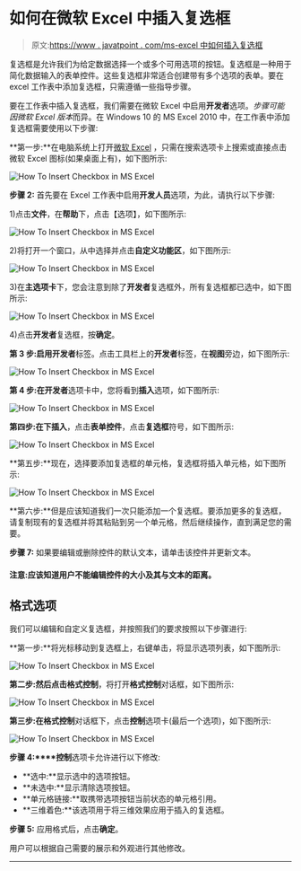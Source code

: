 # 如何在微软 Excel 中插入复选框

> 原文:[https://www . javatpoint . com/ms-excel 中如何插入复选框](https://www.javatpoint.com/how-to-insert-checkbox-in-ms-excel)

复选框是允许我们为给定数据选择一个或多个可用选项的按钮。复选框是一种用于简化数据输入的表单控件。这些复选框非常适合创建带有多个选项的表单。要在 excel 工作表中添加复选框，只需遵循一些指导步骤。

要在工作表中插入复选框，我们需要在微软 Excel 中启用**开发者**选项。*步骤可能因微软 Excel 版本*而异。在 Windows 10 的 MS Excel 2010 中，在工作表中添加复选框需要使用以下步骤:

**第一步:**在电脑系统上打开[微软 Excel](https://www.javatpoint.com/excel-tutorial) ，只需在搜索选项卡上搜索或直接点击微软 Excel 图标(如果桌面上有)，如下图所示:

![How To Insert Checkbox in MS Excel](../Images/ac4ba4a53111e96c6a7deb648a3ac407.png)

**步骤 2:** 首先要在 Excel 工作表中启用**开发人员**选项，为此，请执行以下步骤:

1)点击**文件**，在**帮助**下，点击【选项】，如下图所示:

![How To Insert Checkbox in MS Excel](../Images/0c82e6183820d00e5f0f6b50e00c8886.png)

2)将打开一个窗口，从中选择并点击**自定义功能区**，如下图所示:

![How To Insert Checkbox in MS Excel](../Images/3dff2f7bd4fa2014e22cfae5da98610e.png)

3)在**主选项卡**下，您会注意到除了**开发者**复选框外，所有复选框都已选中，如下图所示:

![How To Insert Checkbox in MS Excel](../Images/44f34c21fe86a0c008cfa6b9c92da1e9.png)

4)点击**开发者**复选框，按**确定**。

**第 3 步:**启用**开发者**标签。点击工具栏上的**开发者**标签，在**视图**旁边，如下图所示:

![How To Insert Checkbox in MS Excel](../Images/90b661df6506ebfc7a02971db970df47.png)

**第 4 步:**在**开发者**选项卡中，您将看到**插入**选项，如下图所示:

![How To Insert Checkbox in MS Excel](../Images/545330d71bd37e1d8e27ce53a1ab8abe.png)

**第四步:**在**下插入**，点击**表单控件**，点击**复选框**符号，如下图所示:

![How To Insert Checkbox in MS Excel](../Images/014376ac7101c93087cd0a200216e1ba.png)

**第五步:**现在，选择要添加复选框的单元格，复选框将插入单元格，如下图所示:

![How To Insert Checkbox in MS Excel](../Images/79df4346bb7ce4c8d7274c3325eaec16.png)

**第六步:**但是应该知道我们一次只能添加一个复选框。要添加更多的复选框，请复制现有的复选框并将其粘贴到另一个单元格，然后继续操作，直到满足您的需要。

**步骤 7:** 如果要编辑或删除控件的默认文本，请单击该控件并更新文本。

#### 注意:应该知道用户不能编辑控件的大小及其与文本的距离。

## 格式选项

我们可以编辑和自定义复选框，并按照我们的要求按照以下步骤进行:

**第一步:**将光标移动到复选框上，右键单击，将显示选项列表，如下图所示:

![How To Insert Checkbox in MS Excel](../Images/e24fc098f9606f2a82214f2490268b76.png)

**第二步:**然后点击**格式控制**，将打开**格式控制**对话框，如下图所示:

![How To Insert Checkbox in MS Excel](../Images/9a28e2701cd09e54e6523dd28e2a7ef6.png)

**第三步:**在**格式控制**对话框下，点击**控制**选项卡(最后一个选项)，如下图所示:

![How To Insert Checkbox in MS Excel](../Images/2d6dbbc9ab345742dd9cf9d06e01f689.png)

**步骤 4:****控制**选项卡允许进行以下修改:

*   **选中:**显示选中的选项按钮。
*   **未选中:**显示清除选项按钮。
*   **单元格链接:**取携带选项按钮当前状态的单元格引用。
*   **三维着色:**该选项用于将三维效果应用于插入的复选框。

**步骤 5:** 应用格式后，点击**确定**。

用户可以根据自己需要的展示和外观进行其他修改。

* * *